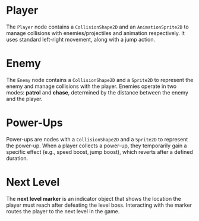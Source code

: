 # Player
The `Player` node contains a `CollisionShape2D` and an `AnimationSprite2D` to manage collisions with enemies/projectiles and animation respectively. It uses standard left-right movement, along with a jump action.

# Enemy
The `Enemy` node contains a `CollisionShape2D` and a `Sprite2D` to represent the enemy and manage collisions with the player. Enemies operate in two modes: **patrol** and **chase**, determined by the distance between the enemy and the player.

# Power-Ups
Power-ups are nodes with a `CollisionShape2D` and a `Sprite2D` to represent the power-up. When a player collects a power-up, they temporarily gain a specific effect (e.g., speed boost, jump boost), which reverts after a defined duration.

# Next Level
The **next level marker** is an indicator object that shows the location the player must reach after defeating the level boss. Interacting with the marker routes the player to the next level in the game.

